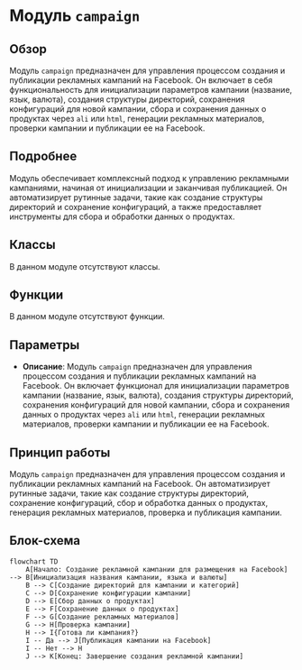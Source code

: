 # Модуль `campaign`

## Обзор

Модуль `campaign` предназначен для управления процессом создания и публикации рекламных кампаний на Facebook. Он включает в себя функциональность для инициализации параметров кампании (название, язык, валюта), создания структуры директорий, сохранения конфигураций для новой кампании, сбора и сохранения данных о продуктах через `ali` или `html`, генерации рекламных материалов, проверки кампании и публикации ее на Facebook.

## Подробнее

Модуль обеспечивает комплексный подход к управлению рекламными кампаниями, начиная от инициализации и заканчивая публикацией. Он автоматизирует рутинные задачи, такие как создание структуры директорий и сохранение конфигураций, а также предоставляет инструменты для сбора и обработки данных о продуктах.

## Классы

В данном модуле отсутствуют классы.

## Функции

В данном модуле отсутствуют функции.

## Параметры

- **Описание**:
  Модуль `campaign` предназначен для управления процессом создания и публикации рекламных кампаний на Facebook.
  Он включает функционал для инициализации параметров кампании (название, язык, валюта), создания структуры директорий, сохранения конфигураций для новой кампании,
  сбора и сохранения данных о продуктах через `ali` или `html`,
  генерации рекламных материалов, проверки кампании и публикации ее на Facebook.

## Принцип работы

Модуль `campaign` предназначен для управления процессом создания и публикации рекламных кампаний на Facebook. Он автоматизирует рутинные задачи, такие как создание структуры директорий, сохранение конфигураций, сбор и обработка данных о продуктах, генерация рекламных материалов, проверка и публикация кампании.

## Блок-схема

```mermaid
flowchart TD
    A[Начало: Создание рекламной кампании для размещения на Facebook] --> B[Инициализация названия кампании, языка и валюты]
    B --> C[Создание директорий для кампании и категорий]
    C --> D[Сохранение конфигурации кампании]
    D --> E[Сбор данных о продуктах]
    E --> F[Сохранение данных о продуктах]
    F --> G[Создание рекламных материалов]
    G --> H[Проверка кампании]
    H --> I{Готова ли кампания?}
    I -- Да --> J[Публикация кампании на Facebook]
    I -- Нет --> H
    J --> K[Конец: Завершение создания рекламной кампании]